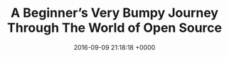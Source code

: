---
title: "A Beginner’s Very Bumpy Journey Through The World of Open Source"
date: 2016-09-09 21:18:18 +0000
url: https://medium.freecodecamp.com/a-beginners-very-bumpy-journey-through-the-world-of-open-source-4d108d540b39#.oqmw2oz77
---